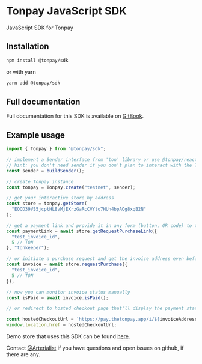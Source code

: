 # Tonpay JavaScript SDK

JavaScript SDK for Tonpay

## Installation

```bash
npm install @tonpay/sdk
```

or with yarn

```bash
yarn add @tonpay/sdk
```

## Full documentation

Full documentation for this SDK is available on [GitBook](https://tonpay.gitbook.io/tonpay-sdk/).


## Example usage

```ts
import { Tonpay } from "@tonpay/sdk";

// implement a Sender interface from 'ton' library or use @tonpay/react package for useSender() hook
// hint: you don't need sender if you don't plan to interact with the TON Blockchain (i.e. if you only want to generate payment links or fetch info)
const sender = buildSender();

// create Tonpay instance
const tonpay = Tonpay.create("testnet", sender);

// get your interactive store by address
const store = tonpay.getStore(
  "EQCD39VS5jcptHL8vMjEXrzGaRcCVYto7HUn4bpAOg8xqB2N"
);

// get a payment link and provide it in any form (button, QR code) to the customer
const paymentLink = await store.getRequestPurchaseLink({
  "test_invoice_id",
  5 // TON
}, "tonkeeper");

// or initiate a purchase request and get the invoice address even before it's created on-chain
const invoice = await store.requestPurchase({
  "test_invoice_id",
  5 // TON
});

// now you can monitor invoice status manually
const isPaid = await invoice.isPaid();

// or redirect to hosted checkout page that'll display the payment statue automatically

const hostedCheckoutUrl = `https://pay.thetonpay.app/i/${invoiceAddress}`;
window.location.href = hostedCheckoutUrl;
```

Demo store that uses this SDK can be found [here](https://github.com/TheTonpay/Durger-King-2.0).

Contact [@Arterialist](https://t.me/arterialist) if you have questions and open issues on github, if there are any.
